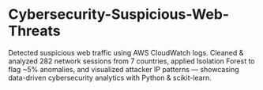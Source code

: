# Cybersecurity-Suspicious-Web-Threats
Detected suspicious web traffic using AWS CloudWatch logs. Cleaned &amp; analyzed 282 network sessions from 7 countries, applied Isolation Forest to flag ~5% anomalies, and visualized attacker IP patterns — showcasing data-driven cybersecurity analytics with Python &amp; scikit-learn.
